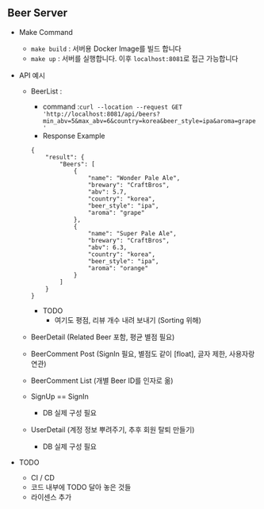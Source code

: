 ## Beer Server

* Make Command
    * `make build` : 서버용 Docker Image를 빌드 합니다
    * `make up` : 서버를 실행합니다. 이후 `localhost:8081`로 접근 가능합니다

* API 예시
    * BeerList : 
        * command :`curl --location --request GET 'http://localhost:8081/api/beers?min_abv=5&max_abv=6&country=korea&beer_style=ipa&aroma=grape'`
        * Response Example
        ```
        {
            "result": {
                "Beers": [
                    {
                        "name": "Wonder Pale Ale",
                        "brewary": "CraftBros",
                        "abv": 5.7,
                        "country": "korea",
                        "beer_style": "ipa",
                        "aroma": "grape"
                    },
                    {
                        "name": "Super Pale Ale",
                        "brewary": "CraftBros",
                        "abv": 6.3,
                        "country": "korea",
                        "beer_style": "ipa",
                        "aroma": "orange"
                    }
                ]
            }
        }
        ```
        * TODO
            * 여기도 평점, 리뷰 개수 내려 보내기 (Sorting 위해)
    * BeerDetail (Related Beer 포함, 평균 별점 필요)
    * BeerComment Post (SignIn 필요, 별점도 같이 [float], 글자 제한, 사용자랑 연관)
    * BeerComment List (개별 Beer ID를 인자로 옮)

    * SignUp == SignIn
        * DB 실제 구성 필요
    * UserDetail (계정 정보 뿌려주기, 추후 회원 탈퇴 만들기)
        * DB 실제 구성 필요

* TODO
    * CI / CD
    * 코드 내부에 TODO 달아 놓은 것들
    * 라이센스 추가